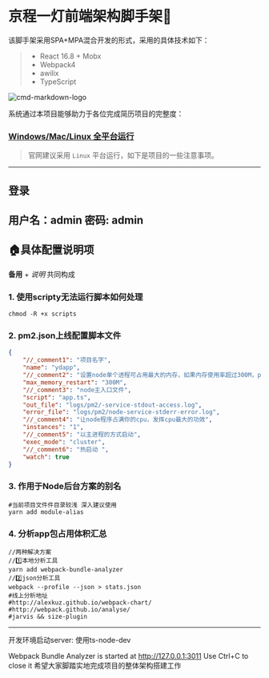 
# 京程一灯前端架构脚手架🦀

该脚手架采用SPA+MPA混合开发的形式，采用的具体技术如下：

> * React 16.8 + Mobx
> * Webpack4
> * awilix
> * TypeScript

![cmd-markdown-logo](https://www.yidengxuetang.com/static/common/static/images/logo_01c8731.png)

系统通过本项目能够助力于各位完成简历项目的完整度：

### [Windows/Mac/Linux 全平台运行](https://www.yidengfe.com//)

> 官网建议采用 `Linux` 平台运行，如下是项目的一些注意事项。

------

## 登录
用户名：admin
密码: admin
------
## 🏠具体配置说明项

**备用** + *说明* 共同构成

### 1. 使用scripty无法运行脚本如何处理
```shell
chmod -R +x scripts
```

### 2. pm2.json上线配置脚本文件

```json
{
    "//_comment1": "项目名字",
    "name": "ydapp",
    "//_comment2": "设置node单个进程可占用最大的内存，如果内存使用率超过300M，pm2自动重启该进程",
    "max_memory_restart": "300M",
    "//_comment3": "node主入口文件",
    "script": "app.ts",
    "out_file": "logs/pm2/-service-stdout-access.log",
    "error_file": "logs/pm2/node-service-stderr-error.log",
    "//_comment4": "让node程序占满你的cpu，发挥cpu最大的功效",
    "instances": "1",
    "//_comment5": "以主进程的方式启动",
    "exec_mode": "cluster", 
    "//_comment6": "热启动 ",
    "watch": true 
}
```
### 3. 作用于Node后台方案的别名

```shell
#当前项目文件件目录较浅 深入建议使用
yarn add module-alias
```

### 4. 分析app包占用体积汇总

```shell
//两种解决方案
//1️⃣本地分析工具
yarn add webpack-bundle-analyzer 
//2️⃣json分析工具
webpack --profile --json > stats.json
#线上分析地址
#http://alexkuz.github.io/webpack-chart/
#http://webpack.github.io/analyse/
#jarvis && size-plugin
```
------

开发环境启动server: 使用ts-node-dev

Webpack Bundle Analyzer is started at http://127.0.0.1:3011
Use Ctrl+C to close it
希望大家脚踏实地完成项目的整体架构搭建工作

